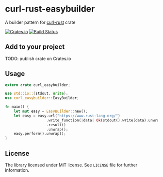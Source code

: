 # curl-rust-easybuilder

A builder pattern for [curl-rust](https://github.com/alexcrichton/curl-rust) crate

[![Crates.io](https://img.shields.io/crates/v/curl-easybuilder.svg)](https://crates.io/crates/curl-easybuilder)
[![Build Status](https://travis-ci.org/lettenj61/curl-rust-easybuilder.svg?branch=master)](https://travis-ci.org/lettenj61/curl-rust-easybuilder)

## Add to your project
TODO: publish crate on Crates.io

## Usage

```rust
extern crate curl_easybuilder;

use std::io::{stdout, Write};
use curl_easybuilder::EasyBuilder;

fn main() {
    let mut easy = EasyBuilder::new();
    let easy = easy.url("https://www.rust-lang.org/")
                   .write_function(|data| Ok(stdout().write(data).unwrap()))
                   .result()
                   .unwrap();
    easy.perform().unwrap();
}
```

## License
The library licensed under MIT license. See `LICENSE` file for further information.
